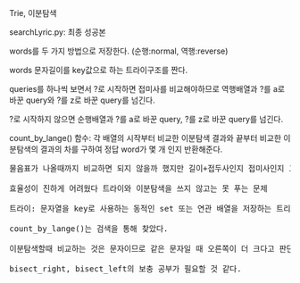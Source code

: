Trie, 이분탐색

searchLyric.py: 최종 성공본

words를 두 가지 방법으로 저장한다. (순행:normal, 역행:reverse)

words 문자길이를 key값으로 하는 트라이구조를 짠다.

queries를 하나씩 보면서 ?로 시작하면 접미사를 비교해야하므로 역행배열과 ?를 a로 바꾼 query와 ?를 z로 바꾼 query를 넘긴다.

?로 시작하지 않으면 순행배열과 ?를 a로 바꾼 query, ?를 z로 바꾼 query를 넘긴다.

count_by_lange() 함수: 각 배열의 시작부터 비교한 이분탐색 결과와 끝부터 비교한 이분탐색의 결과의 차를 구하여 정답 word가 몇 개 인지 반환해준다.

<pre>
물음표가 나올때까지 비교하면 되지 않을까 했지만 길이+접두사인지 접미사인지 고려 두 문제를 해결해야했다.

효율성이 진하게 어려웠다 트라이와 이분탐색을 쓰지 않고는 못 푸는 문제

트라이: 문자열을 key로 사용하는 동적인 set 또는 연관 배열을 저장하는 트리의 확장된 자료 구조이다.

count_by_lange()는 검색을 통해 찾았다.

이분탐색할때 비교하는 것은 문자이므로 같은 문자일 때 오른쪽이 더 크다고 판단하는 것은 ?가 맨 뒤로 가도록 물음표를 맨 마지막 문자 z를 넣어주고, 왼쪽이 더 크다고 판단하는 것은 ?자리가 맨 앞으로 판단될 수 있도록 a를 넣어주어 비교하게했다. 신기하다.

bisect_right, bisect_left의 보충 공부가 필요할 것 같다.
</pre>